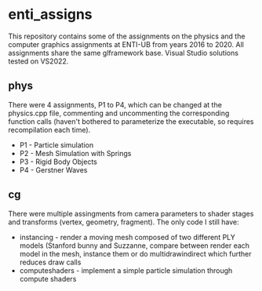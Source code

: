 # enti_assigns

This repository contains some of the assignments on the physics and the computer graphics assignments at ENTI-UB from years 2016 to 2020. All assignments share the same glframework base. Visual Studio solutions tested on VS2022.

## phys
There were 4 assignments, P1 to P4, which can be changed at the physics.cpp file, commenting and uncommenting the corresponding function calls (haven't bothered to parameterize the executable, so requires recompilation each time).

- P1 - Particle simulation
- P2 - Mesh Simulation with Springs
- P3 - Rigid Body Objects
- P4 - Gerstner Waves

## cg
There were multiple assingments from camera parameters to shader stages and transforms (vertex, geometry, fragment).
The only code I still have:

- instancing - render a moving mesh composed of two different PLY models (Stanford bunny and Suzzanne, compare between render each model in the mesh, instance them or do multidrawindirect which further reduces draw calls
- computeshaders - implement a simple particle simulation through compute shaders